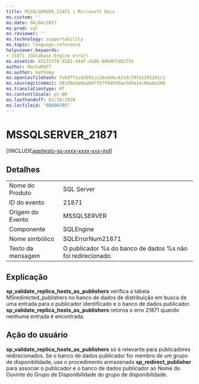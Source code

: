 ```yaml
---
title: MSSQLSERVER_21871 | Microsoft Docs
ms.custom: ''
ms.date: 04/04/2017
ms.prod: sql
ms.reviewer: ''
ms.technology: supportability
ms.topic: language-reference
helpviewer_keywords:
- 21871 (Database Engine error)
ms.assetid: d3215378-9282-444f-a18b-00b96fd0133d
author: MashaMSFT
ms.author: mathoma
ms.openlocfilehash: fa8d7f1a92891cc2dcdabc431dcf97a1392201c1
ms.sourcegitcommit: 58158eda0aa0d7f87f9d958ae349a14c0ba8a209
ms.translationtype: HT
ms.contentlocale: pt-BR
ms.lasthandoff: 03/30/2020
ms.locfileid: "68056705"
---
```

# <a name="mssqlserver_21871"></a>MSSQLSERVER_21871
[!INCLUDE[appliesto-ss-xxxx-xxxx-xxx-md](../../includes/appliesto-ss-xxxx-xxxx-xxx-md.md)]
  
## <a name="details"></a>Detalhes  
  
|||  
|-|-|  
|Nome do Produto|SQL Server|  
|ID do evento|21871|  
|Origem do Evento|MSSQLSERVER|  
|Componente|SQLEngine|  
|Nome simbólico|SQLErrorNum21871|  
|Texto da mensagem|O publicador %s do banco de dados %s não foi redirecionado.|  
  
## <a name="explanation"></a>Explicação  
**sp_validate_replica_hosts_as_publishers** verifica a tabela MSredirected_publishers no banco de dados de distribuição em busca de uma entrada para o publicador identificado e o banco de dados publicador.  **sp_validate_replica_hosts_as_publishers** retorna o erro 21871 quando nenhuma entrada é encontrada.  
  
## <a name="user-action"></a>Ação do usuário  
**sp_validate_replica_hosts_as_publishers** só é relevante para publicadores redirecionados. Se o banco de dados publicador for membro de um grupo de disponibilidade, use o procedimento armazenado **sp_redirect_publisher** para associar o publicador e o banco de dados publicador ao Nome do Ouvinte do Grupo de Disponibilidade do grupo de disponibilidade.  
  
